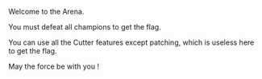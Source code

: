 Welcome to the Arena.

You must defeat all champions to get the flag.

You can use all the Cutter features except patching, which is useless here to get the flag.

May the force be with you !
